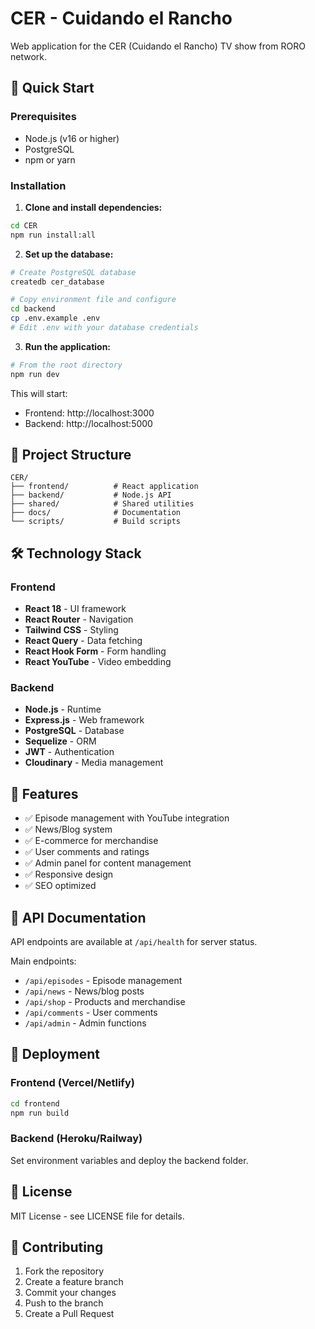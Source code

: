 # CER - Cuidando el Rancho

Web application for the CER (Cuidando el Rancho) TV show from RORO network.

## 🚀 Quick Start

### Prerequisites
- Node.js (v16 or higher)
- PostgreSQL
- npm or yarn

### Installation

1. **Clone and install dependencies:**
```bash
cd CER
npm run install:all
```

2. **Set up the database:**
```bash
# Create PostgreSQL database
createdb cer_database

# Copy environment file and configure
cd backend
cp .env.example .env
# Edit .env with your database credentials
```

3. **Run the application:**
```bash
# From the root directory
npm run dev
```

This will start:
- Frontend: http://localhost:3000
- Backend: http://localhost:5000

## 📁 Project Structure

```
CER/
├── frontend/          # React application
├── backend/           # Node.js API
├── shared/            # Shared utilities
├── docs/              # Documentation
└── scripts/           # Build scripts
```

## 🛠️ Technology Stack

### Frontend
- **React 18** - UI framework
- **React Router** - Navigation
- **Tailwind CSS** - Styling
- **React Query** - Data fetching
- **React Hook Form** - Form handling
- **React YouTube** - Video embedding

### Backend
- **Node.js** - Runtime
- **Express.js** - Web framework
- **PostgreSQL** - Database
- **Sequelize** - ORM
- **JWT** - Authentication
- **Cloudinary** - Media management

## 🌟 Features

- ✅ Episode management with YouTube integration
- ✅ News/Blog system
- ✅ E-commerce for merchandise
- ✅ User comments and ratings
- ✅ Admin panel for content management
- ✅ Responsive design
- ✅ SEO optimized

## 📖 API Documentation

API endpoints are available at `/api/health` for server status.

Main endpoints:
- `/api/episodes` - Episode management
- `/api/news` - News/blog posts
- `/api/shop` - Products and merchandise
- `/api/comments` - User comments
- `/api/admin` - Admin functions

## 🚀 Deployment

### Frontend (Vercel/Netlify)
```bash
cd frontend
npm run build
```

### Backend (Heroku/Railway)
Set environment variables and deploy the backend folder.

## 📝 License

MIT License - see LICENSE file for details.

## 👥 Contributing

1. Fork the repository
2. Create a feature branch
3. Commit your changes
4. Push to the branch
5. Create a Pull Request
